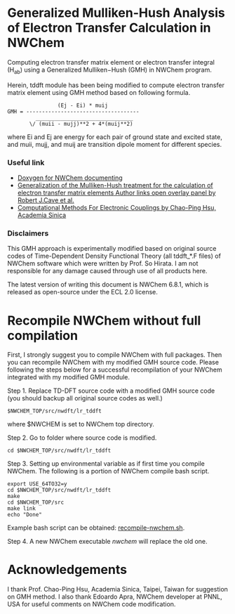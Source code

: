 # Generalized Mulliken-Hush Analysis of Electron Transfer Calculation in NWChem

Computing electron transfer matrix element or electron transfer integral (H<sub>ab</sub>) using a Generalized Mulliken−Hush (GMH) in NWChem program.

Herein, tddft module has been being modified to compute electron transfer matrix element using GMH method based on following formula.

```
                (Ej - Ei) * muij
GMH = ------------------------------------
         _______________________________
       \/ (muii - mujj)**2 + 4*(muij**2)
```

where Ei and Ej are energy for each pair of ground state and excited state, and muii, mujj, and muij are transition dipole moment for different species.

### Useful link
 - [Doxygen for NWChem documenting](http://www.doxygen.nl/)
 - [Generalization of the Mulliken-Hush treatment for the calculation of electron transfer matrix elements Author links open overlay panel by Robert J.Cave et al.](https://www.sciencedirect.com/science/article/abs/pii/0009261495013105)
 - [Computational Methods For Electronic Couplings by Chao-Ping Hsu, Academia Sinica](http://www.q-chem.com/tutorial/Cherri_Hsu_Electronic_Coupling.pdf)

### Disclaimers

This GMH approach is experimentally modified based on original source codes of Time-Dependent Density Functional Theory (all tddft_\*.F files) of NWChem software which were written by Prof. So Hirata. I am not responsible for any damage caused through use of all products here.

The latest version of writing this document is NWChem 6.8.1, which is released as open-source under the ECL 2.0 license.

# Recompile NWChem without full compilation

First, I strongly suggest you to compile NWChem with full packages. Then you can recompile NWChem with my modified GMH source code. Please following the steps below for a successful recompilation of your NWChem integrated with my modified GMH module.

Step 1. Replace TD-DFT source code with a modified GMH source code (you should backup all original source codes as well.)

```
$NWCHEM_TOP/src/nwdft/lr_tddft
```

where $NWCHEM is set to NWChem top directory.

Step 2. Go to folder where source code is modified.

```
cd $NWCHEM_TOP/src/nwdft/lr_tddft
```

Step 3. Setting up environmental variable as if first time you compile NWChem. The following is a portion of NWChem compile bash script.

```
export USE_64TO32=y
cd $NWCHEM_TOP/src/nwdft/lr_tddft
make
cd $NWCHEM_TOP/src
make link
echo "Done"
```

Example bash script can be obtained: [recompile-nwchem.sh](recompile-nwchem.sh).

Step 4. A new NWChem executable *nwchem* will replace the old one.

# Acknowledgements
I thank Prof. Chao-Ping Hsu, Academia Sinica, Taipei, Taiwan for suggestion on GMH method. I also thank Edoardo Apra, NWChem developer at PNNL, USA for useful comments on NWChem code modification.


